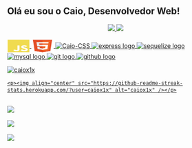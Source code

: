 ## Olá eu sou o Caio, Desenvolvedor Web!
<div align="center">
  <a href="https://github.com/caiox1x">
  <img height="180em" src="https://github-readme-stats.vercel.app/api?username=caiox1x&show_icons=true&theme=dracula&include_all_commits=true&count_private=true"/>
  <img height="180em" src="https://github-readme-stats.vercel.app/api/top-langs/?username=caiox1x&layout=compact&langs_count=7&theme=dracula"/>
</div>
<div style="display: inline_block"><br>
  <img align="center" alt="Caio-Js" height="30" width="52" src="https://raw.githubusercontent.com/devicons/devicon/master/icons/javascript/javascript-plain.svg">
  
  <img align="center" alt="Caio-HTML" height="30" width="52" src="https://raw.githubusercontent.com/devicons/devicon/master/icons/html5/html5-original.svg">

  <img align="center" alt="Caio-CSS" height="30" width="52" src="https://cdn.jsdelivr.net/gh/devicons/devicon/icons/css3/css3-original.svg" />
  
  <img align="center" src="https://cdn.jsdelivr.net/gh/devicons/devicon/icons/express/express-original.svg" height="40" width="52" alt="express logo"  />
  
  <img align="center" src="https://cdn.jsdelivr.net/gh/devicons/devicon/icons/sequelize/sequelize-original.svg" height="40" width="52" alt="sequelize logo"  />
  
  <img align="center" src="https://cdn.jsdelivr.net/gh/devicons/devicon/icons/mysql/mysql-original.svg" height="40" width="52" alt="mysql logo"  />
  
   <img align="center" src="https://cdn.jsdelivr.net/gh/devicons/devicon/icons/git/git-original.svg" height="40" width="52" alt="git logo"  />
   
  <img align="center" src="https://cdn.jsdelivr.net/gh/devicons/devicon/icons/github/github-original.svg" height="40" width="52" alt="github logo"  />
          

  
</div>

<div>
    <p align="left"> <img src="https://komarev.com/ghpvc/?username=caiox1x&label=Profile%20views&color=0e75b6&style=flat" alt="caiox1x" /> </p>
    
    <p><img align="center" src="https://github-readme-streak-stats.herokuapp.com/?user=caiox1x" alt="caiox1x" /></p>
</div>
  
  ##
 
<div> 
  
  <a href="https://instagram.com/caiox1x" target="_blank"><img src="https://img.shields.io/badge/-Instagram-%23E4405F?style=for-the-badge&logo=instagram&logoColor=white" target="_blank"></a>
 
  <a href = "mailto:caiodocarmo00@gmail.com"><img src="https://img.shields.io/badge/-Gmail-%23333?style=for-the-badge&logo=gmail&logoColor=white" target="_blank"></a>

  <a href="https://www.linkedin.com/in/caiodocarmo/" target="_blank"><img src="https://img.shields.io/badge/-LinkedIn-%230077B5?style=for-the-badge&logo=linkedin&logoColor=white" target="_blank"></a> 
 
 
</div>
